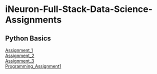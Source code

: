 # iNeuron-Full-Stack-Data-Science-Assignments
## Python Basics
[Assignment_1](https://github.com/rohitkanteti/iNeuron-Full-Stack-Data-Science-Assignments/blob/main/Python%20Basics/Assignment_1.ipynb)  
[Assignment_2](https://github.com/rohitkanteti/iNeuron-Full-Stack-Data-Science-Assignments/blob/main/Python%20Basics/Assignment_2.ipynb)  
[Assignment_3](https://github.com/rohitkanteti/iNeuron-Full-Stack-Data-Science-Assignments/blob/main/Python%20Basics/Assignment_3.ipynb)  
[Programming_Assignment1](https://github.com/rohitkanteti/iNeuron-Full-Stack-Data-Science-Assignments/blob/main/Python%20Basics/Programming_Assignment1.ipynb)

